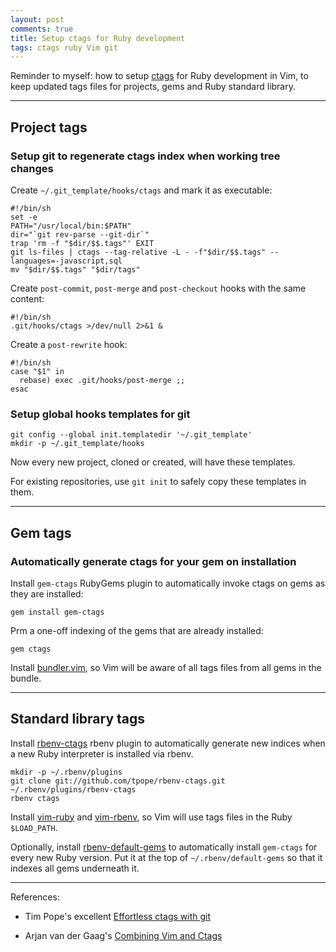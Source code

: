 ```yaml
---
layout: post
comments: true
title: Setup ctags for Ruby development
tags: ctags ruby Vim git
---
```


Reminder to myself: how to setup [ctags](http://ctags.sourceforge.net)
for Ruby development in Vim, to keep updated tags files for projects,
gems and Ruby standard library.

***

Project tags
------------

### Setup git to regenerate ctags index when working tree changes

Create `~/.git_template/hooks/ctags` and mark it as executable:

    #!/bin/sh
    set -e
    PATH="/usr/local/bin:$PATH"
    dir="`git rev-parse --git-dir`"
    trap 'rm -f "$dir/$$.tags"' EXIT
    git ls-files | ctags --tag-relative -L - -f"$dir/$$.tags" --languages=-javascript,sql
    mv "$dir/$$.tags" "$dir/tags"

Create `post-commit`, `post-merge` and `post-checkout` hooks with the same
content:

    #!/bin/sh
    .git/hooks/ctags >/dev/null 2>&1 &

Create a `post-rewrite` hook:

    #!/bin/sh
    case "$1" in
      rebase) exec .git/hooks/post-merge ;;
    esac

### Setup global hooks templates for git

    git config --global init.templatedir '~/.git_template'
    mkdir -p ~/.git_template/hooks

Now every new project, cloned or created, will have these templates.

For existing repositories, use `git init` to safely copy these
templates in them.

***

Gem tags
--------

### Automatically generate ctags for your gem on installation

Install `gem-ctags` RubyGems plugin to automatically invoke ctags on
gems as they are installed:

    gem install gem-ctags

Prm a one-off indexing of the gems that are already installed:

    gem ctags

Install [bundler.vim](https://github.com/tpope/vim-bundler), so Vim will
be aware of all tags files from all gems in the bundle.

***

Standard library tags
---------------------

Install [rbenv-ctags](https://github.com/tpope/rbenv-ctags) rbenv plugin to
automatically generate new indices when a new Ruby interpreter is
installed via rbenv.

    mkdir -p ~/.rbenv/plugins
    git clone git://github.com/tpope/rbenv-ctags.git ~/.rbenv/plugins/rbenv-ctags
    rbenv ctags

Install [vim-ruby](https://github.com/vim-ruby/vim-ruby) and
[vim-rbenv](https://github.com/tpope/vim-rbenv), so Vim will use tags files in
the Ruby `$LOAD_PATH`.

Optionally, install
[rbenv-default-gems](https://github.com/sstephenson/rbenv-default-gems)
to automatically install `gem-ctags` for every new Ruby version. Put it at
the top of `~/.rbenv/default-gems` so that it indexes all gems underneath
it.

***

References:

 * Tim Pope's excellent [Effortless ctags with git](http://tbaggery.com/2011/08/08/effortless-ctags-with-git.html)

 * Arjan van der Gaag's [Combining Vim and Ctags](http://arjanvandergaag.nl/blog/combining-vim-and-ctags.html)

